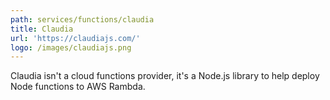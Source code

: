 ```yaml
---
path: services/functions/claudia
title: Claudia
url: 'https://claudiajs.com/'
logo: /images/claudiajs.png
---
```

Claudia isn't a cloud functions provider, it's a Node.js library to help deploy Node functions to AWS Rambda.
